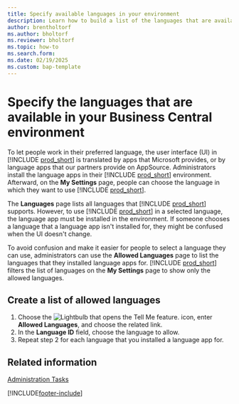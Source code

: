 ```yaml
---
title: Specify available languages in your environment
description: Learn how to build a list of the languages that are available in your Business Central environment. 
author: brentholtorf
ms.author: bholtorf
ms.reviewer: bholtorf
ms.topic: how-to
ms.search.form: 
ms.date: 02/19/2025
ms.custom: bap-template
---
```


# Specify the languages that are available in your Business Central environment

To let people work in their preferred language, the user interface (UI) in [!INCLUDE [prod_short](includes/prod_short.md)] is translated by apps that Microsoft provides, or by language apps that our partners provide on AppSource. Administrators install the language apps in their [!INCLUDE [prod_short](includes/prod_short.md)] environment. Afterward, on the **My Settings** page, people can choose the language in which they want to use [!INCLUDE [prod_short](includes/prod_short.md)].

The **Languages** page lists all languages that [!INCLUDE [prod_short](includes/prod_short.md)] supports. However, to use [!INCLUDE [prod_short](includes/prod_short.md)] in a selected language, the language app must be installed in the environment. If someone chooses a language that a language app isn't installed for, they might be confused when the UI doesn't change.

To avoid confusion and make it easier for people to select a language they can use, administrators can use the **Allowed Languages** page to list the languages that they installed language apps for. [!INCLUDE [prod_short](includes/prod_short.md)] filters the list of languages on the **My Settings** page to show only the allowed languages.

## Create a list of allowed languages

1. Choose the ![Lightbulb that opens the Tell Me feature.](media/ui-search/search_small.png "Tell me what you want to do") icon, enter **Allowed Languages**, and choose the related link.
1. In the **Language ID** field, choose the language to allow.
1. Repeat step 2 for each language that you installed a language app for.

## Related information

[Administration Tasks](admin-setup-and-administration.md)  

[!INCLUDE[footer-include](includes/footer-banner.md)]
